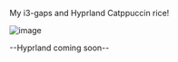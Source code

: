 My i3-gaps and Hyprland Catppuccin rice!

![image](https://user-images.githubusercontent.com/88452621/211890123-d1728de4-3bbb-48f4-9b2b-690c840be64a.png)

--Hyprland coming soon--

